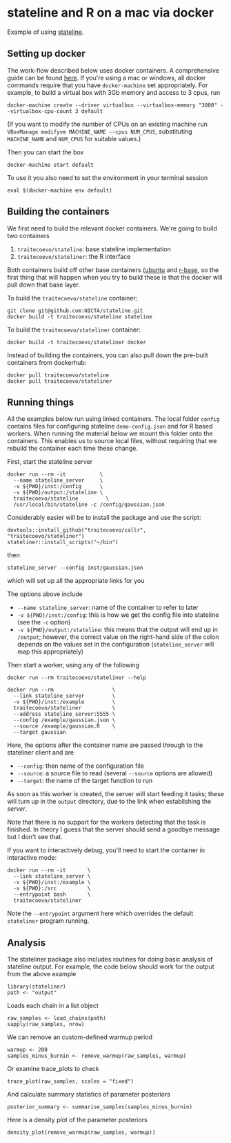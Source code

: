 # stateline and R on a mac via docker

Example of using [stateline](https://github.com/NICTA/stateline).

## Setting up docker

The work-flow described below uses docker containers. A comprehensive guide can be found [here](http://docs.docker.com/mac/started/).  If you're using a mac or windows, all docker commands require that you have `docker-machine` set appropriately. For example, to build a virtual box with 3Gb memory and access to 3 cpus, run

```
docker-machine create --driver virtualbox --virtualbox-memory "3000" --virtualbox-cpu-count 3 default
```
(If you want to modify the number of CPUs on an existing machine run `VBoxManage modifyvm MACHINE_NAME --cpus NUM_CPUS`, substituting `MACHINE_NAME` and `NUM_CPUS` for suitable values.)

Then you can start the box

```
docker-machine start default
```

To use it you also need to set the environment in your terminal session

```
eval $(docker-machine env default)
```

## Building the containers

We first need to build the relevant docker containers.  We're going to build two containers

1. `traitecoevo/stateline`: base stateline implementation
2. `traitecoevo/stateliner`: the R interface

Both containers build off other base containers ([ubuntu](https://hub.docker.com/_/ubuntu/) and [r-base](https://hub.docker.com/_/r-base/), so the first thing that will happen when you try to build these is that the docker will pull down that base layer.

To build the `traitecoevo/stateline` container:

    git clone git@github.com:NICTA/stateline.git
    docker build -t traitecoevo/stateline stateline

To build the `traitecoevo/stateliner` container:

    docker build -t traitecoevo/stateliner docker

Instead of building the containers, you can also pull down the pre-built containers from dockerhub:

    docker pull traitecoevo/stateline
    docker pull traitecoevo/stateliner

## Running things

All the examples below run using linked containers. The local folder `config` contains files for configuring stateline `demo-config.json` and for R based workers. When running the material below we mount this folder onto the containers. This enables us to source local files, without requiring that we rebuild the container each time these change.

First, start the stateline server

    docker run --rm -it           \
      --name stateline_server     \
      -v ${PWD}/inst:/config      \
      -v ${PWD}/output:/stateline \
      traitecoevo/stateline         \
      /usr/local/bin/stateline -c /config/gaussian.json

Considerably easier will be to install the package and use the script:

    devtools::install_github("traitecoevo/callr", "traitecoevo/stateliner")
    stateliner::install_scripts("~/bin")

then

    stateline_server --config inst/gaussian.json

which will set up all the appropriate links for you

The options above include

* `--name stateline_server`: name of the container to refer to later
* `-v ${PWD}/inst:/config`: this is how we get the config file into stateline (see the `-c` option)
* `-v ${PWD}/output:/stateline`: this means that the output will end up in `/output`; however, the correct value on the right-hand side of the colon depends on the values set in the configuration (`stateline_server` will map this appropriately)

Then start a worker, using any of the following

    docker run --rm traitecoevo/stateliner --help

    docker run --rm                   \
      --link stateline_server         \
      -v ${PWD}/inst:/example         \
      traitecoevo/stateliner          \
      --address stateline_server:5555 \
      --config /example/gaussian.json \
      --source /example/gaussian.R    \
      --target gaussian

Here, the options after the container name are passed through to the stateliner client and are

* `--config`: then name of the configuration file
* `--source`: a source file to read (several `--source` options are allowed)
* `--target`: the name of the target function to run

As soon as this worker is created, the server will start feeding it tasks; these will turn up in the `output` directory, due to the link when establishing the *server*.

Note that there is no support for the workers detecting that the task is finished.  In theory I guess that the server should send a goodbye message but I don't see that.

If you want to interactively debug, you'll need to start the container in interactive mode:

    docker run --rm -it       \
      --link stateline_server \
      -v ${PWD}/inst:/example \
      -v ${PWD}:/src          \
      --entrypoint bash       \
      traitecoevo/stateliner

Note the `--entrypoint` argument here which overrides the default `stateliner` program running.

## Analysis

The stateliner package also includes routines for doing basic analysis of stateline output.
For example, the code below should work for the output from the above example

    library(stateliner)
    path <- "output"

Loads each chain in a list object

    raw_samples <- load_chains(path)
    sapply(raw_samples, nrow)

We can remove an custom-defined warmup period

    warmup <- 200
    samples_minus_burnin <- remove_warmup(raw_samples, warmup)

Or examine trace_plots to check

    trace_plot(raw_samples, scales = "fixed")

And calculate summary statistics of parameter posteriors

    posterior_summary <- summarise_samples(samples_minus_burnin)

Here is a density plot of the parameter posteriors

    density_plot(remove_warmup(raw_samples, warmup))
